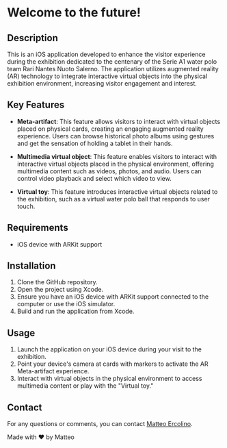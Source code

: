 # Welcome to the future!

## Description
This is an iOS application developed to enhance the visitor experience during the exhibition dedicated to the centenary of the Serie A1 water polo team Rari Nantes Nuoto Salerno. The application utilizes augmented reality (AR) technology to integrate interactive virtual objects into the physical exhibition environment, increasing visitor engagement and interest.

## Key Features
- **Meta-artifact**: This feature allows visitors to interact with virtual objects placed on physical cards, creating an engaging augmented reality experience. Users can browse historical photo albums using gestures and get the sensation of holding a tablet in their hands.

- **Multimedia virtual object**: This feature enables visitors to interact with interactive virtual objects placed in the physical environment, offering multimedia content such as videos, photos, and audio. Users can control video playback and select which video to view.

- **Virtual toy**: This feature introduces interactive virtual objects related to the exhibition, such as a virtual water polo ball that responds to user touch.

## Requirements
- iOS device with ARKit support

## Installation
1. Clone the GitHub repository.
2. Open the project using Xcode.
3. Ensure you have an iOS device with ARKit support connected to the computer or use the iOS simulator.
4. Build and run the application from Xcode.

## Usage
1. Launch the application on your iOS device during your visit to the exhibition.
2. Point your device's camera at cards with markers to activate the AR Meta-artifact experience.
3. Interact with virtual objects in the physical environment to access multimedia content or play with the "Virtual toy."

## Contact
For any questions or comments, you can contact [Matteo Ercolino](https://github.com/matthew-2000).

Made with ❤️ by Matteo

